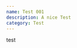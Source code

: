 ```yaml
---
name: Test 001
description: A nice Test
category: Test
---
```


<div class="text-red-500">test</div>